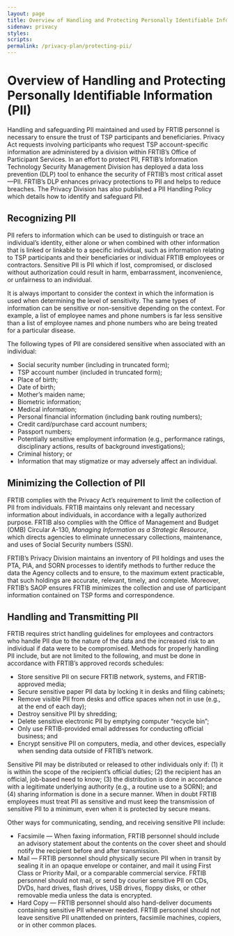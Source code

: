 ```yaml
---
layout: page
title: Overview of Handling and Protecting Personally Identifiable Information (PII)
sidenav: privacy
styles:
scripts:
permalink: /privacy-plan/protecting-pii/
---
```

# Overview of Handling and Protecting Personally Identifiable Information (PII)

Handling and safeguarding PII maintained and used by FRTIB personnel is necessary to ensure the trust of TSP participants and beneficiaries. Privacy Act requests involving participants who request TSP account-specific information are administered by a division within FRTIB’s Office of Participant Services. In an effort to protect PII, FRTIB’s Information Technology Security Management Division has deployed a data loss prevention (DLP) tool to enhance the security of FRTIB’s most critical asset—PII. FRTIB’s DLP enhances privacy protections to PII and helps to reduce breaches. The Privacy Division has also published a PII Handling Policy which details how to identify and safeguard PII.

## Recognizing PII

PII refers to information which can be used to distinguish or trace an individual’s identity, either alone or when combined with other information that is linked or linkable to a specific individual, such as information relating to TSP participants and their beneficiaries or individual FRTIB employees or contractors. Sensitive PII is PII which if lost, compromised, or disclosed without authorization could result in harm, embarrassment, inconvenience, or unfairness to an individual.  

It is always important to consider the context in which the information is used when determining the level of sensitivity. The same types of information can be sensitive or non-sensitive depending on the context. For example, a list of employee names and phone numbers is far less sensitive than a list of employee names and phone numbers who are being treated for a particular disease.

The following types of PII are considered sensitive when associated with an individual:

- Social security number (including in truncated form);
- TSP account number (included in truncated form);
- Place of birth;
- Date of birth;
- Mother’s maiden name;
- Biometric information;
- Medical information;
- Personal financial information (including bank routing numbers);
- Credit card/purchase card account numbers;
- Passport numbers;
- Potentially sensitive employment information (e.g., performance ratings, disciplinary actions, results of background investigations);
- Criminal history; or
- Information that may stigmatize or may adversely affect an individual.

## Minimizing the Collection of PII

FRTIB complies with the Privacy Act’s requirement to limit the collection of PII from individuals. FRTIB maintains only relevant and necessary information about individuals, in accordance with a legally authorized purpose. FRTIB also complies with the Office of Management and Budget (OMB) Circular A-130, _Managing Information as a Strategic Resource_, which directs agencies to eliminate unnecessary collections, maintenance, and uses of Social Security numbers (SSN).

FRTIB’s Privacy Division maintains an inventory of PII holdings and uses the PTA, PIA, and SORN processes to identify methods to further reduce the data the Agency collects and to ensure, to the maximum extent practicable, that such holdings are accurate, relevant, timely, and complete. Moreover, FRTIB’s SAOP ensures FRTIB minimizes the collection and use of participant information contained on TSP forms and correspondence.

## Handling and Transmitting PII

FRTIB requires strict handling guidelines for employees and contractors who handle PII due to the nature of the data and the increased risk to an individual if data were to be compromised. Methods for properly handling PII include, but are not limited to the following, and must be done in accordance with FRTIB’s approved records schedules:

- Store sensitive PII on secure FRTIB network, systems, and FRTIB-approved media;
- Secure sensitive paper PII data by locking it in desks and filing cabinets;
- Remove visible PII from desks and office spaces when not in use (e.g., at the end of each day);
- Destroy sensitive PII by shredding;
- Delete sensitive electronic PII by emptying computer “recycle bin”;
- Only use FRTIB-provided email addresses for conducting official business; and
- Encrypt sensitive PII on computers, media, and other devices, especially when sending data outside of FRTIB’s network.

Sensitive PII may be distributed or released to other individuals only if: (1) it is within the scope of the recipient’s official duties; (2) the recipient has an official, job-based need to know; (3) the distribution is done in accordance with a legitimate underlying authority (e.g., a routine use to a SORN); and (4) sharing information is done in a secure manner. When in doubt FRTIB employees must treat PII as sensitive and must keep the transmission of sensitive PII to a minimum, even when it is protected by secure means.

Other ways for communicating, sending, and receiving sensitive PII include:

- Facsimile &#8212; When faxing information, FRTIB personnel should include an advisory statement about the contents on the cover sheet and should notify the recipient before and after transmission.  
- Mail &#8212; FRTIB personnel should physically secure PII when in transit by sealing it in an opaque envelope or container, and mail it using First Class or Priority Mail, or a comparable commercial service. FRTIB personnel should not mail, or send by courier sensitive PII on CDs, DVDs, hard drives, flash drives, USB drives, floppy disks, or other removable media unless the data is encrypted.
- Hard Copy &#8212; FRTIB personnel should also hand-deliver documents containing sensitive PII whenever needed. FRTIB personnel should not leave sensitive PII unattended on printers, facsimile machines, copiers, or in other common places.
<!-- CONTENT END -->
